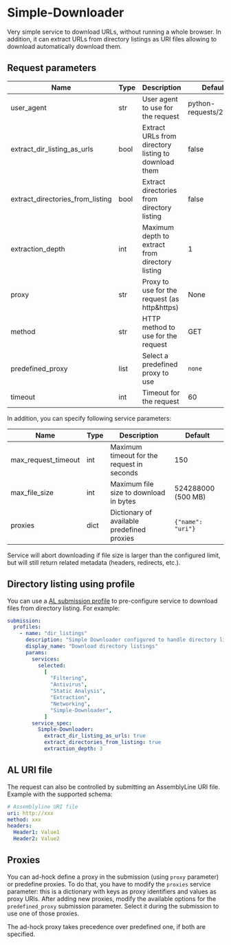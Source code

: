 # Simple-Downloader

Very simple service to download URLs, without running a whole browser.
In addition, it can extract URLs from directory listings as URI files allowing to download automatically download them.

## Request parameters

| Name                             | Type | Description                                          | Default                |
| -------------------------------- | ---- | ---------------------------------------------------- | ---------------------- |
| user_agent                       | str  | User agent to use for the request                    | python-requests/2.25.0 |
| extract_dir_listing_as_urls      | bool | Extract URLs from directory listing to download them | false                  |
| extract_directories_from_listing | bool | Extract directories from directory listing           | false                  |
| extraction_depth                 | int  | Maximum depth to extract from directory listing      | 1                      |
| proxy                            | str  | Proxy to use for the request (as http&https)         | None                   |
| method                           | str  | HTTP method to use for the request                   | GET                    |
| predefined_proxy                 | list | Select a predefined proxy to use                     | `none`                 |
| timeout                          | int  | Timeout for the request                              | 60                     |

In addition, you can specify following service parameters:

| Name                | Type | Description                                | Default            |
| ------------------- | ---- | ------------------------------------------ | ------------------ |
| max_request_timeout | int  | Maximum timeout for the request in seconds | 150                |
| max_file_size       | int  | Maximum file size to download in bytes     | 524288000 (500 MB) |
| proxies             | dict | Dictionary of available predefined proxies | `{"name": "uri"}`  |

Service will abort downloading if file size is larger than the configured limit, but will still return related metadata
(headers, redirects, etc.).

## Directory listing using profile

You can use a [AL submission profile](https://cybercentrecanada.github.io/assemblyline4_docs/odm/models/config/#submissionprofile) to pre-configure service to download files from directory listing. For example:

```yaml
submission:
  profiles:
    - name: "dir_listings"
      description: "Simple Downloader configured to handle directory listings, 3 levels deep"
      display_name: "Download directory listings"
      params:
        services:
          selected:
            [
              "Filtering",
              "Antivirus",
              "Static Analysis",
              "Extraction",
              "Networking",
              "Simple-Downloader",
            ]
        service_spec:
          Simple-Downloader:
            extract_dir_listing_as_urls: true
            extract_directories_from_listing: true
            extraction_depth: 3
```

## AL URI file

The request can also be controlled by submitting an AssemblyLine URI file. Example with the supported schema:

```yaml
# Assemblyline URI file
uri: http://xxx
method: xxx
headers:
  Header1: Value1
  Header2: Value2
```

## Proxies

You can ad-hock define a proxy in the submission (using `proxy` parameter) or
predefine proxies. To do that, you have to modify the `proxies` service parameter:
this is a dictionary with keys as proxy identifiers and values as proxy URIs.
After adding new proxies, modify the available options for the `predefined_proxy`
submission parameter. Select it during the submission to use one of those proxies.

The ad-hock proxy takes precedence over predefined one, if both are specified.
